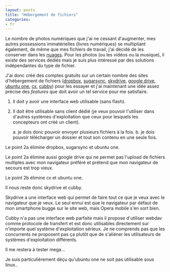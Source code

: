 ```yaml
---
layout: posts
title: "Hébergement de fichiers"
categories:
- fr
---
```


Le nombre de photos numériques que j'ai ne cessant d'augmenter, mes autres
possessions immatérielles (livres numériques) se multipliant également, de même
que mes fichiers de travail, j'ai décidé de les conserver dans les
[nuages](http://fr.wikipedia.org/wiki/Cloud_computing). Pour les photos (ou les
vidéos ou la musique), il existe des services dédiés mais je suis plus
intéressé par des solutions indépendantes du type de fichier.

J'ai donc créé des comptes gratuits sur un certain nombre des sites
d'hébergement de fichiers ([dropbox](https://www.dropbox.com), [sugarsync](https://www.sugarsync.com/), [skydrive](https://skydrive.live.com), [google
drive](https://drive.google.com), [ubuntu one](https://one.ubuntu.com/), [cx](https://www.cx.com/), [cubby](https://www.cubby.com)) pour les essayer et j'ai
maintenant une idée assez précise des *features* que doit avoir un tel service
pour me satisfaire.

1. Il doit y avoir une interface web utilisable (sans flash).
2. Il doit être utilisable sans client dédié (je veux pouvoir l'utiliser dans d'autres systèmes d'exploitation que ceux pour lesquels les concepteurs ont créé un client).

    a. je dois donc pouvoir envoyer plusieurs fichiers à la fois.
    b. je dois pouvoir télécharger un dossier et tout son contenu en une seule fois.

Le point 2a élimine dropbox, sugarsync et ubuntu one.

Le point 2a élimine aussi google drive qui ne permet pas l'upload de fichiers multiples avec mon navigateur préféré et prétend que mon navigateur de secours est trop vieux.

Le point 2b élimine cx et ubuntu one.

Il nous reste donc skydrive et cubby.

Skydrive a une interface web qui permet de faire tout ce que je veux avec le navigateur que je veux. Le seul ennui est que le navigateur par défaut de mon smartphone bugge sur le site web, mais Opera mobile s'en sort bien.

Cubby n'a pas une interface web parfaite mais il propose d'utiliser webdav comme protocole de transfert et est donc utilisables directement sur n'importe quel système d'exploitation sérieux. Je ne comprends pas que les concurrents ne proposent pas ça plutôt que de s'aliéner les utilisateurs de systèmes d'exploitation différents.

Il me restera à tester mega...

Je suis particulièrement déçu qu'ubuntu one ne soit pas utilisable sous linux..

